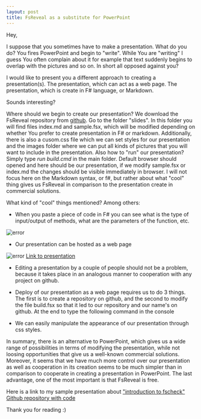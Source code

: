 ```yaml
---
layout: post
title: FsReveal as a substitute for PowerPoint
---
```


Hey,

I suppose that you sometimes have to make a presentation. What do you do? You fires PowerPoint and begin to "write".
While You are "writing" I guess You often complain about it for example that text suddenly begins to overlap with the pictures and so on.
In short all opposed against you?

I would like to present you a different approach to creating a presentation(s). 
The presentation, which can act as a web page. The presentation, which is create in F# language, or Markdown.

Sounds interesting?

Where should we begin to create our presentation?
We download the FsReveal repository from [github](https://github.com/fsprojects/FsReveal/archive/master.zip). 
Go to the folder "slides". 
In this folder you will find files index.md and sample.fsx, which will be modified depending on whether You prefer to create presentation in F# or markdown.
Additionally, there is also a cusom.css file which we can set styles for our presentation and the images folder where we can put all kinds of pictures that you will want to include in the presentation. 
Also how to "run" our presentation? 
Simply type *run build.cmd* in the main folder. 
Default browser should opened and here should be our presentation, if we modify sample.fsx or index.md the changes should be visible immediately in browser.
I will not focus here on the Markdown syntax, or f#, but rather about what "cool" thing gives us FsReveal in comparison to the presentation create in commercial solutions.

What kind of "cool" things mentioned? Among others:

* When you paste a piece of code in F# you can see what is the type of input/output of methods, what are the parameters of the function, etc.

 ![error](https://mnie.github.com/img/2016124FSREVEAL/types.png)

* Our presentation can be hosted as a web page

 ![error](https://mnie.github.com/img/2016124FSREVEAL/site.png)
 [Link to presentation](https://mnie.github.io/FsCheckIntroduction)

* Editing a presentation by a couple of people should not be a problem, because it takes place in an analogous manner to cooperation with any project on github.

* Deploy of our presentation as a web page requires us to do 3 things. 
 The first is to create a repository on github, and the second to modify the file build.fsx so that it led to our repository and our name's on github.
 At the end to type the following command in the console

 <script src="https://gist.github.com/MNie/98aac156a5019879bfa299e68fa5dca7.js"></script>
 <script src="https://gist.github.com/MNie/3ad0f26f2b48459a209e001fd6ca9747.js"></script>

* We can easily manipulate the appearance of our presentation through css styles.

In summary, there is an alternative to PowerPoint, which gives us a wide range of possibilities in terms of modifying the presentation, while not loosing opportunities that give us a well-known commercial solutions. 
Moreover, it seems that we have much more control over our presentation as well as cooperation in its creation seems to be much simpler than in comparison to cooperate in creating a presentation in PowerPoint. 
The last advantage, one of the most important is that FsReveal is free.

Here is a link to my sample presentation about ["introduction to fscheck"](https://mnie.github.io/FsCheckIntroduction)
[Github repository with code](https://github.com/MNie/FsCheckIntroduction/tree/gh-pages)

Thank you for reading :)